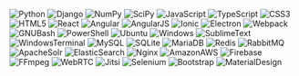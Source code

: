 ![Python](https://img.shields.io/badge/Python-3776AB.svg?style=for-the-badge&logo=Python&logoColor=white)
![Django](https://img.shields.io/badge/Django-092E20.svg?style=for-the-badge&logo=Django&logoColor=white)
![NumPy](https://img.shields.io/badge/NumPy-013243.svg?style=for-the-badge&logo=NumPy&logoColor=white)
![SciPy](https://img.shields.io/badge/SciPy-8CAAE6.svg?style=for-the-badge&logo=SciPy&logoColor=white)
![JavaScript](https://img.shields.io/badge/JavaScript-F7DF1E.svg?style=for-the-badge&logo=JavaScript&logoColor=black)
![TypeScript](https://img.shields.io/badge/TypeScript-3178C6.svg?style=for-the-badge&logo=TypeScript&logoColor=white)
![CSS3](https://img.shields.io/badge/CSS3-1572B6.svg?style=for-the-badge&logo=CSS3&logoColor=white)
![HTML5](https://img.shields.io/badge/HTML5-E34F26.svg?style=for-the-badge&logo=HTML5&logoColor=white)
![React](https://img.shields.io/badge/React-61DAFB.svg?style=for-the-badge&logo=React&logoColor=black)
![Angular](https://img.shields.io/badge/Angular-DD0031.svg?style=for-the-badge&logo=Angular&logoColor=white)
![AngularJS](https://img.shields.io/badge/AngularJS-E23237.svg?style=for-the-badge&logo=AngularJS&logoColor=white)
![Ionic](https://img.shields.io/badge/Ionic-3880FF.svg?style=for-the-badge&logo=Ionic&logoColor=white)
![Electron](https://img.shields.io/badge/Electron-47848F.svg?style=for-the-badge&logo=Electron&logoColor=white)
![Webpack](https://img.shields.io/badge/Webpack-8DD6F9.svg?style=for-the-badge&logo=Webpack&logoColor=black)
![GNUBash](https://img.shields.io/badge/GNU%20Bash-4EAA25.svg?style=for-the-badge&logo=GNU-Bash&logoColor=white)
![PowerShell](https://img.shields.io/badge/PowerShell-5391FE.svg?style=for-the-badge&logo=PowerShell&logoColor=white)
![Ubuntu](https://img.shields.io/badge/Ubuntu-E95420.svg?style=for-the-badge&logo=Ubuntu&logoColor=white)
![Windows](https://img.shields.io/badge/Windows-0078D6.svg?style=for-the-badge&logo=Windows&logoColor=white)
![SublimeText](https://img.shields.io/badge/Sublime%20Text-FF9800.svg?style=for-the-badge&logo=Sublime-Text&logoColor=white)
![WindowsTerminal](https://img.shields.io/badge/Windows%20Terminal-4D4D4D.svg?style=for-the-badge&logo=Windows-Terminal&logoColor=white)
![MySQL](https://img.shields.io/badge/MySQL-4479A1.svg?style=for-the-badge&logo=MySQL&logoColor=white)
![SQLite](https://img.shields.io/badge/SQLite-003B57.svg?style=for-the-badge&logo=SQLite&logoColor=white)
![MariaDB](https://img.shields.io/badge/MariaDB-003545.svg?style=for-the-badge&logo=MariaDB&logoColor=white)
![Redis](https://img.shields.io/badge/Redis-DC382D.svg?style=for-the-badge&logo=Redis&logoColor=white)
![RabbitMQ](https://img.shields.io/badge/RabbitMQ-FF6600.svg?style=for-the-badge&logo=RabbitMQ&logoColor=white)
![ApacheSolr](https://img.shields.io/badge/Apache%20Solr-D9411E.svg?style=for-the-badge&logo=Apache-Solr&logoColor=white)
![ElasticSearch](https://img.shields.io/badge/Elasticsearch-005571.svg?style=for-the-badge&logo=Elasticsearch&logoColor=white)
![Nginx](https://img.shields.io/badge/NGINX-009639.svg?style=for-the-badge&logo=NGINX&logoColor=white)
![AmazonAWS](https://img.shields.io/badge/Amazon%20AWS-232F3E.svg?style=for-the-badge&logo=Amazon-AWS&logoColor=white)
![Firebase](https://img.shields.io/badge/Firebase-FFCA28.svg?style=for-the-badge&logo=Firebase&logoColor=black)
![FFmpeg](https://img.shields.io/badge/FFmpeg-007808.svg?style=for-the-badge&logo=FFmpeg&logoColor=white)
![WebRTC](https://img.shields.io/badge/WebRTC-333333.svg?style=for-the-badge&logo=WebRTC&logoColor=white)
![Jitsi](https://img.shields.io/badge/Jitsi-97979A.svg?style=for-the-badge&logo=Jitsi&logoColor=white)
![Selenium](https://img.shields.io/badge/Selenium-43B02A.svg?style=for-the-badge&logo=Selenium&logoColor=white)
![Bootstrap](https://img.shields.io/badge/Bootstrap-7952B3.svg?style=for-the-badge&logo=Bootstrap&logoColor=white)
![MaterialDesign](https://img.shields.io/badge/Material%20Design-757575.svg?style=for-the-badge&logo=Material-Design&logoColor=white)
<!-- ![Docker](https://img.shields.io/badge/Docker-2496ED.svg?style=for-the-badge&logo=Docker&logoColor=white) -->
<!-- ![npm](https://img.shields.io/badge/npm-CB3837.svg?style=for-the-badge&logo=npm&logoColor=white) -->
<!-- ![PyPI](https://img.shields.io/badge/PyPI-3775A9.svg?style=for-the-badge&logo=PyPI&logoColor=white) -->
<!-- ![Redux](https://img.shields.io/badge/Redux-764ABC.svg?style=for-the-badge&logo=Redux&logoColor=white) -->
<!-- ![AmazonEC2](https://img.shields.io/badge/Amazon%20EC2-FF9900.svg?style=for-the-badge&logo=Amazon-EC2&logoColor=white) -->
<!-- ![AmazonS3](https://img.shields.io/badge/Amazon%20S3-569A31.svg?style=for-the-badge&logo=Amazon-S3&logoColor=white) -->
<!-- ![GoDaddy](https://img.shields.io/badge/GoDaddy-1BDBDB.svg?style=for-the-badge&logo=GoDaddy&logoColor=white) -->
<!-- ![YouTube](https://img.shields.io/badge/YouTube-FF0000.svg?style=for-the-badge&logo=YouTube&logoColor=white) -->
